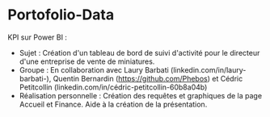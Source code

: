 # Portofolio-Data

KPI sur Power BI : 
   - Sujet : Création d'un tableau de bord de suivi d'activité pour le directeur d'une entreprise de vente de miniatures.
   - Groupe : En collaboration avec Laury Barbati (linkedin.com/in/laury-barbati-), Quentin Bernardin (https://github.com/Phebos) et Cédric Petitcollin (linkedin.com/in/cédric-petitcollin-60b8a04b)
   - Réalisation personnelle : Création des requêtes et graphiques de la page Accueil et Finance. Aide à la création de la présentation.
